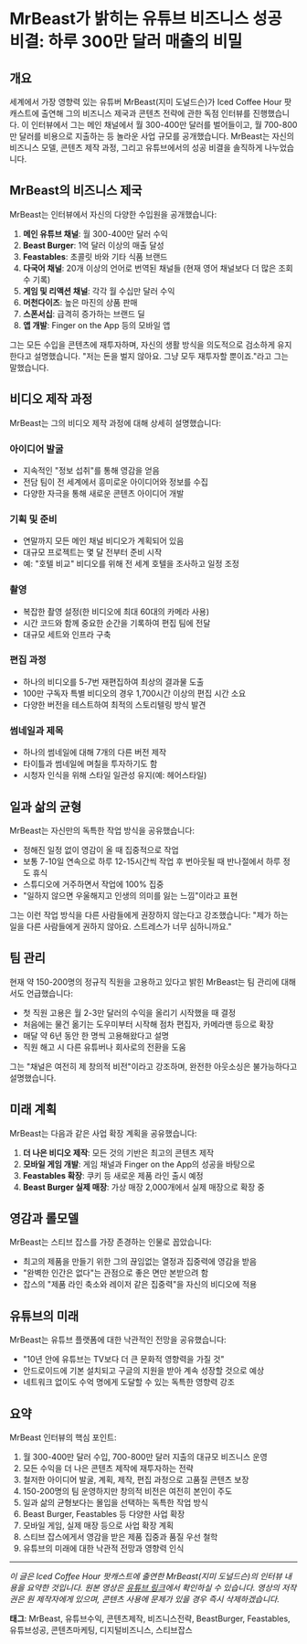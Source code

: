 # MrBeast가 밝히는 유튜브 비즈니스 성공 비결: 하루 300만 달러 매출의 비밀

## 개요

세계에서 가장 영향력 있는 유튜버 MrBeast(지미 도널드슨)가 Iced Coffee Hour 팟캐스트에 출연해 그의 비즈니스 제국과 콘텐츠 전략에 관한 독점 인터뷰를 진행했습니다. 이 인터뷰에서 그는 메인 채널에서 월 300-400만 달러를 벌어들이고, 월 700-800만 달러를 비용으로 지출하는 등 놀라운 사업 규모를 공개했습니다. MrBeast는 자신의 비즈니스 모델, 콘텐츠 제작 과정, 그리고 유튜브에서의 성공 비결을 솔직하게 나누었습니다.

## MrBeast의 비즈니스 제국

MrBeast는 인터뷰에서 자신의 다양한 수입원을 공개했습니다:

1. **메인 유튜브 채널**: 월 300-400만 달러 수익
2. **Beast Burger**: 1억 달러 이상의 매출 달성
3. **Feastables**: 초콜릿 바와 기타 식품 브랜드
4. **다국어 채널**: 20개 이상의 언어로 번역된 채널들 (현재 영어 채널보다 더 많은 조회수 기록)
5. **게임 및 리액션 채널**: 각각 월 수십만 달러 수익
6. **머천다이즈**: 높은 마진의 상품 판매
7. **스폰서십**: 급격히 증가하는 브랜드 딜
8. **앱 개발**: Finger on the App 등의 모바일 앱

그는 모든 수입을 콘텐츠에 재투자하며, 자신의 생활 방식을 의도적으로 검소하게 유지한다고 설명했습니다. "저는 돈을 벌지 않아요. 그냥 모두 재투자할 뿐이죠."라고 그는 말했습니다.

## 비디오 제작 과정

MrBeast는 그의 비디오 제작 과정에 대해 상세히 설명했습니다:

### 아이디어 발굴

- 지속적인 "정보 섭취"를 통해 영감을 얻음
- 전담 팀이 전 세계에서 흥미로운 아이디어와 정보를 수집
- 다양한 자극을 통해 새로운 콘텐츠 아이디어 개발

### 기획 및 준비

- 연말까지 모든 메인 채널 비디오가 계획되어 있음
- 대규모 프로젝트는 몇 달 전부터 준비 시작
- 예: "호텔 비교" 비디오를 위해 전 세계 호텔을 조사하고 일정 조정

### 촬영

- 복잡한 촬영 설정(한 비디오에 최대 60대의 카메라 사용)
- 시간 코드와 함께 중요한 순간을 기록하여 편집 팀에 전달
- 대규모 세트와 인프라 구축

### 편집 과정

- 하나의 비디오를 5-7번 재편집하여 최상의 결과물 도출
- 100만 구독자 특별 비디오의 경우 1,700시간 이상의 편집 시간 소요
- 다양한 버전을 테스트하여 최적의 스토리텔링 방식 발견

### 썸네일과 제목

- 하나의 썸네일에 대해 7개의 다른 버전 제작
- 타이틀과 썸네일에 며칠을 투자하기도 함
- 시청자 인식을 위해 스타일 일관성 유지(예: 헤어스타일)

## 일과 삶의 균형

MrBeast는 자신만의 독특한 작업 방식을 공유했습니다:

- 정해진 일정 없이 영감이 올 때 집중적으로 작업
- 보통 7-10일 연속으로 하루 12-15시간씩 작업 후 번아웃될 때 반나절에서 하루 정도 휴식
- 스튜디오에 거주하면서 작업에 100% 집중
- "일하지 않으면 우울해지고 인생의 의미를 잃는 느낌"이라고 표현

그는 이런 작업 방식을 다른 사람들에게 권장하지 않는다고 강조했습니다: "제가 하는 일을 다른 사람들에게 권하지 않아요. 스트레스가 너무 심하니까요."

## 팀 관리

현재 약 150-200명의 정규직 직원을 고용하고 있다고 밝힌 MrBeast는 팀 관리에 대해서도 언급했습니다:

- 첫 직원 고용은 월 2-3만 달러의 수익을 올리기 시작했을 때 결정
- 처음에는 물건 옮기는 도우미부터 시작해 점차 편집자, 카메라맨 등으로 확장
- 매달 약 6년 동안 한 명씩 고용해왔다고 설명
- 직원 해고 시 다른 유튜버나 회사로의 전환을 도움

그는 "채널은 여전히 제 창의적 비전"이라고 강조하며, 완전한 아웃소싱은 불가능하다고 설명했습니다.

## 미래 계획

MrBeast는 다음과 같은 사업 확장 계획을 공유했습니다:

1. **더 나은 비디오 제작**: 모든 것의 기반은 최고의 콘텐츠 제작
2. **모바일 게임 개발**: 게임 채널과 Finger on the App의 성공을 바탕으로
3. **Feastables 확장**: 쿠키 등 새로운 제품 라인 출시 예정
4. **Beast Burger 실제 매장**: 가상 매장 2,000개에서 실제 매장으로 확장 중

## 영감과 롤모델

MrBeast는 스티브 잡스를 가장 존경하는 인물로 꼽았습니다:

- 최고의 제품을 만들기 위한 그의 끊임없는 열정과 집중력에 영감을 받음
- "완벽한 인간은 없다"는 관점으로 좋은 면만 본받으려 함
- 잡스의 "제품 라인 축소와 레이저 같은 집중력"을 자신의 비디오에 적용

## 유튜브의 미래

MrBeast는 유튜브 플랫폼에 대한 낙관적인 전망을 공유했습니다:

- "10년 안에 유튜브는 TV보다 더 큰 문화적 영향력을 가질 것"
- 안드로이드에 기본 설치되고 구글의 지원을 받아 계속 성장할 것으로 예상
- 네트워크 없이도 수억 명에게 도달할 수 있는 독특한 영향력 강조

## 요약

MrBeast 인터뷰의 핵심 포인트:

1. 월 300-400만 달러 수입, 700-800만 달러 지출의 대규모 비즈니스 운영
2. 모든 수익을 더 나은 콘텐츠 제작에 재투자하는 전략
3. 철저한 아이디어 발굴, 계획, 제작, 편집 과정으로 고품질 콘텐츠 보장
4. 150-200명의 팀 운영하지만 창의적 비전은 여전히 본인이 주도
5. 일과 삶의 균형보다는 몰입을 선택하는 독특한 작업 방식
6. Beast Burger, Feastables 등 다양한 사업 확장
7. 모바일 게임, 실제 매장 등으로 사업 확장 계획
8. 스티브 잡스에게서 영감을 받은 제품 집중과 품질 우선 철학
9. 유튜브의 미래에 대한 낙관적 전망과 영향력 인식

---

_이 글은 Iced Coffee Hour 팟캐스트에 출연한 MrBeast(지미 도널드슨)의 인터뷰 내용을 요약한 것입니다. 원본 영상은 [유튜브 링크](https://www.youtube.com/watch?v=N26B7IHLpJA)에서 확인하실 수 있습니다. 영상의 저작권은 원 제작자에게 있으며, 콘텐츠 사용에 문제가 있을 경우 즉시 삭제하겠습니다._

**태그**: MrBeast, 유튜브수익, 콘텐츠제작, 비즈니스전략, BeastBurger, Feastables, 유튜브성공, 콘텐츠마케팅, 디지털비즈니스, 스티브잡스

